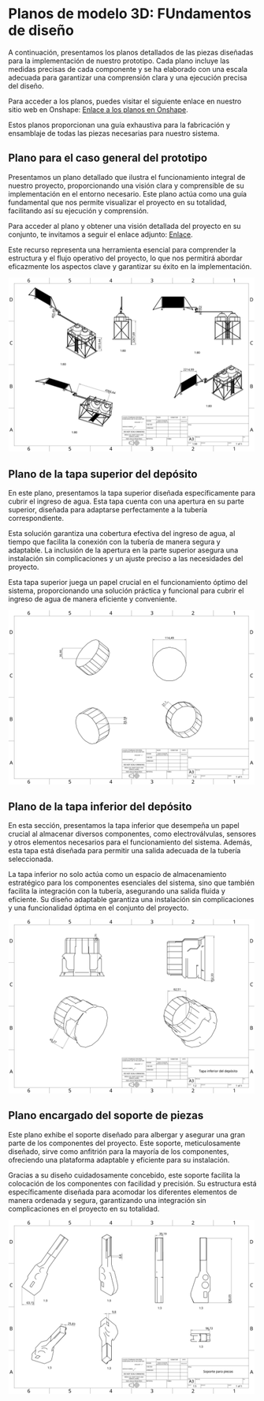 # Planos de modelo 3D: FUndamentos de diseño
A continuación, presentamos los planos detallados de las piezas diseñadas para la implementación de nuestro prototipo. Cada plano incluye las medidas precisas de cada componente y se ha elaborado con una escala adecuada para garantizar una comprensión clara y una ejecución precisa del diseño.

Para acceder a los planos, puedes visitar el siguiente enlace en nuestro sitio web en Onshape: [Enlace a los planos en Onshape](https://cad.onshape.com/documents/cc9e02225aae8275c3c8f27e/w/b128d80675d2ab795cd25d2e/e/f28ed6c071b9b30cab8a14a2).

Estos planos proporcionan una guía exhaustiva para la fabricación y ensamblaje de todas las piezas necesarias para nuestro sistema.

## Plano para el caso general del prototipo
Presentamos un plano detallado que ilustra el funcionamiento integral de nuestro proyecto, proporcionando una visión clara y comprensible de su implementación en el entorno necesario. Este plano actúa como una guía fundamental que nos permite visualizar el proyecto en su totalidad, facilitando así su ejecución y comprensión.

Para acceder al plano y obtener una visión detallada del proyecto en su conjunto, te invitamos a seguir el enlace adjunto: [Enlace](https://cad.onshape.com/documents/cc9e02225aae8275c3c8f27e/w/b128d80675d2ab795cd25d2e/e/0115bade469a71c71e1744d0).

Este recurso representa una herramienta esencial para comprender la estructura y el flujo operativo del proyecto, lo que nos permitirá abordar eficazmente los aspectos clave y garantizar su éxito en la implementación.

<img src="https://github.com/Alexander-Manosalva-Peralta/Proyecto-De-Fundamentos/blob/main/Imagenes/General%20plano.png" width="500">

## Plano de la tapa superior del depósito
En este plano, presentamos la tapa superior diseñada específicamente para cubrir el ingreso de agua. Esta tapa cuenta con una apertura en su parte superior, diseñada para adaptarse perfectamente a la tubería correspondiente.

Esta solución garantiza una cobertura efectiva del ingreso de agua, al tiempo que facilita la conexión con la tubería de manera segura y adaptable. La inclusión de la apertura en la parte superior asegura una instalación sin complicaciones y un ajuste preciso a las necesidades del proyecto.

Esta tapa superior juega un papel crucial en el funcionamiento óptimo del sistema, proporcionando una solución práctica y funcional para cubrir el ingreso de agua de manera eficiente y conveniente.

<img src="https://github.com/Alexander-Manosalva-Peralta/Proyecto-De-Fundamentos/blob/main/Imagenes/Tapa%20superior.png" width="500">

## Plano de la tapa inferior del depósito 
En esta sección, presentamos la tapa inferior que desempeña un papel crucial al almacenar diversos componentes, como electroválvulas, sensores y otros elementos necesarios para el funcionamiento del sistema. Además, esta tapa está diseñada para permitir una salida adecuada de la tubería seleccionada.

La tapa inferior no solo actúa como un espacio de almacenamiento estratégico para los componentes esenciales del sistema, sino que también facilita la integración con la tubería, asegurando una salida 
fluida y eficiente. Su diseño adaptable garantiza una instalación sin complicaciones y una funcionalidad óptima en el conjunto del proyecto. 

<img src="https://github.com/Alexander-Manosalva-Peralta/Proyecto-De-Fundamentos/blob/main/Imagenes/Tapa%20inferior.png" width="500">

## Plano encargado del soporte de piezas
Este plano exhibe el soporte diseñado para albergar y asegurar una gran parte de los componentes del proyecto. Este soporte, meticulosamente diseñado, sirve como anfitrión para la mayoría de los componentes, ofreciendo una plataforma adaptable y eficiente para su instalación.

Gracias a su diseño cuidadosamente concebido, este soporte facilita la colocación de los componentes con facilidad y precisión. Su estructura está específicamente diseñada para acomodar los diferentes elementos de manera ordenada y segura, garantizando una integración sin complicaciones en el proyecto en su totalidad.

<img src="https://github.com/Alexander-Manosalva-Peralta/Proyecto-De-Fundamentos/blob/main/Imagenes/Soporte%20para%20piezas.png" width="500">


